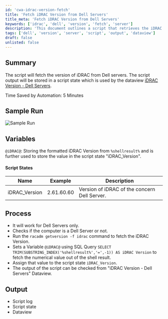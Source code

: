 ```yaml
---
id: 'cwa-idrac-version-fetch'
title: 'Fetch iDRAC Version from Dell Servers'
title_meta: 'Fetch iDRAC Version from Dell Servers'
keywords: ['idrac', 'dell', 'version', 'fetch', 'server']
description: 'This document outlines a script that retrieves the iDRAC version from Dell servers, storing the output in a script state for further use in a dataview. The process includes checking the server type, executing a command to get the version, and formatting the output for easy access.'
tags: ['dell', 'version', 'server', 'script', 'output', 'dataview']
draft: false
unlisted: false
---
```

## Summary

The script will fetch the version of iDRAC from Dell servers. The script output will be stored in a script state which is used by the dataview [iDRAC Version - Dell Servers](https://proval.itglue.com/DOC-5078775-7854512).

Time Saved by Automation: 5 Minutes

## Sample Run

![Sample Run](5078775/docs/7854396/images/10932916)

## Variables

`@iDRAC@`: Storing the formatted iDRAC Version from `%shellresult%` and is further used to store the value in the script state "iDRAC_Version".

#### Script States

| Name          | Example       | Description                                         |
|---------------|---------------|-----------------------------------------------------|
| iDRAC_Version | 2.61.60.60    | Version of iDRAC of the concern Dell Server.       |

## Process

- It will work for Dell Servers only.
- Checks if the computer is a Dell Server or not.
- Run the `racadm getversion -f idrac` command to fetch the iDRAC Version.
- Sets a Variable `@iDRAC@` using SQL Query `SELECT TRIM(SUBSTRING_INDEX('%shellresult%','=',-1)) AS iDRAC Version` to fetch the numerical value out of the shell result.
- Assign that value to the script state `iDRAC_Version`.
- The output of the script can be checked from "iDRAC Version - Dell Servers" Dataview.

## Output

- Script log
- Script state
- Dataview



